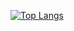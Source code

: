[![Top Langs](https://github-readme-stats.vercel.app/api/top-langs/?username=kurrrru&layout=donut-vertical&langs_count=20)](https://github.com/anuraghazra/github-readme-stats)
